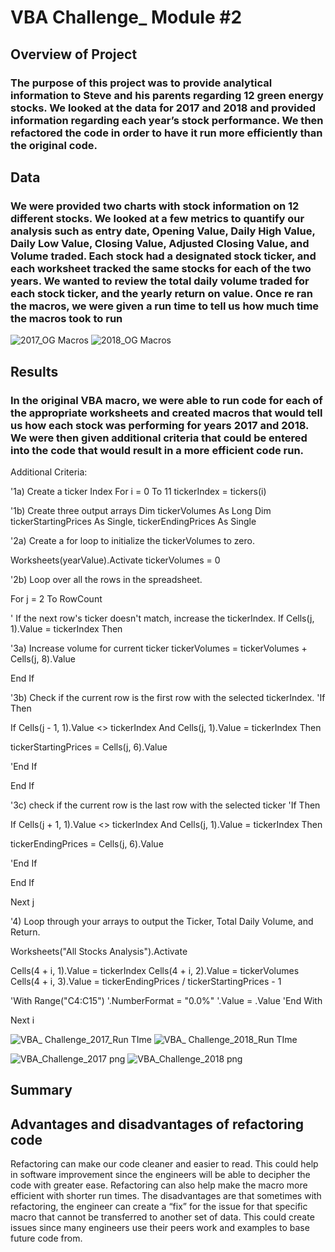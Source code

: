 # VBA Challenge_ Module #2

## Overview of Project
### The purpose of this project was to provide analytical information to Steve and his parents regarding 12 green energy stocks. We looked at the data for 2017 and 2018 and provided information regarding each year’s stock performance. We then refactored the code in order to have it run more efficiently than the original code.

## Data 

### We were provided two charts with stock information on 12 different stocks. We looked at a few metrics to quantify our analysis such as entry date, Opening Value, Daily High Value, Daily Low Value, Closing Value, Adjusted Closing Value, and Volume traded. Each stock had a designated stock ticker, and each worksheet tracked the same stocks for each of the two years. We wanted to review the total daily volume traded for each stock ticker, and the yearly return on value. Once re ran the macros, we were given a run time to tell us how much time the macros took to run

![2017_OG Macros](https://user-images.githubusercontent.com/97082773/150021119-9e79c49e-1041-4b4b-83d8-f0b65a8e9287.png)
![2018_OG Macros](https://user-images.githubusercontent.com/97082773/150021149-d42c0b55-f9a3-4c1d-80d1-ee9cb7a1335e.png)


## Results

### In the original VBA macro, we were able to run code for each of the appropriate worksheets and created macros that would tell us how each stock was performing for years 2017 and 2018. We were then given additional criteria that could be entered into the code that would result in a more efficient code run.
       
   Additional Criteria:

  '1a) Create a ticker Index
   For i = 0 To 11
       tickerIndex = tickers(i)
       
       
   '1b) Create three output arrays
    Dim tickerVolumes As Long
    Dim tickerStartingPrices As Single, tickerEndingPrices As Single
       
       
   '2a) Create a for loop to initialize the tickerVolumes to zero.
    
   Worksheets(yearValue).Activate
   tickerVolumes = 0
       
   '2b) Loop over all the rows in the spreadsheet.
   
   For j = 2 To RowCount
              
   ' If the next row's ticker doesn't match, increase the tickerIndex.
           If Cells(j, 1).Value = tickerIndex Then
           
   '3a) Increase volume for current ticker
              tickerVolumes = tickerVolumes + Cells(j, 8).Value
        
   End If
           
           
  '3b) Check if the current row is the first row with the selected tickerIndex.
        'If  Then
           
   If Cells(j - 1, 1).Value <> tickerIndex And Cells(j, 1).Value = tickerIndex Then

   tickerStartingPrices = Cells(j, 6).Value
               
   'End If
   
   End If

  '3c) check if the current row is the last row with the selected ticker
        'If  Then
           
   If Cells(j + 1, 1).Value <> tickerIndex And Cells(j, 1).Value = tickerIndex Then

  tickerEndingPrices = Cells(j, 6).Value
               
   'End If
           
End If
           
   Next j
       
  '4) Loop through your arrays to output the Ticker, Total Daily Volume, and Return.

   Worksheets("All Stocks Analysis").Activate
           
   Cells(4 + i, 1).Value = tickerIndex
   Cells(4 + i, 2).Value = tickerVolumes
   Cells(4 + i, 3).Value = tickerEndingPrices / tickerStartingPrices - 1
    
   'With Range("C4:C15")
            '.NumberFormat = "0.0%"
             '.Value = .Value
              'End With
            
Next i

![VBA_ Challenge_2017_Run TIme](https://user-images.githubusercontent.com/97082773/150021924-40ffdd79-b14c-49f0-8e83-f53b06cd636a.png)
![VBA_ Challenge_2018_Run TIme](https://user-images.githubusercontent.com/97082773/150021940-6bc08991-073c-4f90-9371-482ac75f2298.png)

![VBA_Challenge_2017 png](https://user-images.githubusercontent.com/97082773/150021979-2f747630-90a7-48ba-ac1b-59ca31d03cdc.png)
![VBA_Challenge_2018 png](https://user-images.githubusercontent.com/97082773/150021993-c0839138-e012-4703-b87b-3b4f48cd7350.png)


## Summary
	
## Advantages and disadvantages of refactoring code

Refactoring can make our code cleaner and easier to read. This could help in software improvement since the engineers will be able to decipher the code with greater ease. Refactoring can also help make the macro more efficient with shorter run times.
        The disadvantages are that sometimes with refactoring, the engineer can create a “fix” for the issue for that specific macro that cannot be transferred to another set of data. This could create issues since many engineers use their peers work and examples to base future code from. 
